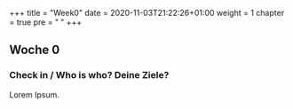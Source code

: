 +++
title = "Week0"
date = 2020-11-03T21:22:26+01:00
weight = 1
chapter = true
pre = "<b> </b>"
+++

## Woche 0

### Check in / Who is who? Deine Ziele?

Lorem Ipsum.